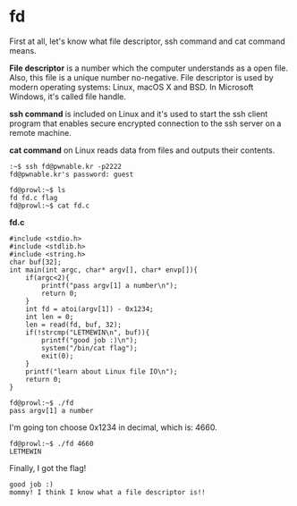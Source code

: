# fd

First at all, let's know what file descriptor, ssh command and cat command means. 

<p><strong>File descriptor</strong> is a number which the computer understands as a open file. Also, this file is a unique number no-negative. File descriptor is used by modern operating systems: Linux, macOS X and BSD. In Microsoft Windows, it's called file handle.</p>

<p><strong>ssh command</strong> is included on Linux and it's used to start the ssh client program that enables secure encrypted connection to the ssh server on a remote machine.</p>

<p><strong>cat command</strong> on Linux reads data from files and outputs their contents.</p>

```
:~$ ssh fd@pwnable.kr -p2222
fd@pwnable.kr's password: guest
```

```
fd@prowl:~$ ls
fd fd.c flag
fd@prowl:~$ cat fd.c
```

<strong>fd.c</strong>
```
#include <stdio.h>
#include <stdlib.h>
#include <string.h>
char buf[32];
int main(int argc, char* argv[], char* envp[]){
    if(argc<2){
        printf("pass argv[1] a number\n");
        return 0;
    }
    int fd = atoi(argv[1]) - 0x1234;
    int len = 0;
    len = read(fd, buf, 32);
    if(!strcmp("LETMEWIN\n", buf)){
        printf("good job :)\n");
        system("/bin/cat flag");
        exit(0);
    }
    printf("learn about Linux file IO\n");
    return 0;
}
```

```
fd@prowl:~$ ./fd
pass argv[1] a number
```

<p>I'm going ton choose 0x1234 in decimal, which is: 4660.</p>

```
fd@prowl:~$ ./fd 4660
LETMEWIN
```

<p>Finally, I got the flag!</p>

```
good job :)
mommy! I think I know what a file descriptor is!!
```


